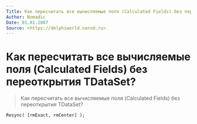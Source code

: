 ```yaml
---
Title: Как пересчитать все вычисляемые поля (Calculated Fields) без переоткрытия TDataSet?
Author: Nomadic
Date: 01.01.2007
Source: <https://delphiworld.narod.ru>
---
```



Как пересчитать все вычисляемые поля (Calculated Fields) без переоткрытия TDataSet?
===================================================================================

>Как пересчитать все вычисляемые поля (Calculated Fields) без переоткрытия TDataSet?

    Resync( [rmExact, rmCenter] );

